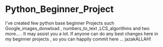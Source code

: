 # Python_Beginner_Project

I've created few python base beginner Projects such Google_images_donwload , numbers_to_text ,LCS_algorithms and two more... . It may assist you a lot.
If anyone can do any best changes here in my beginner projects , so you can happily commit here ...
jazakALLAH!
